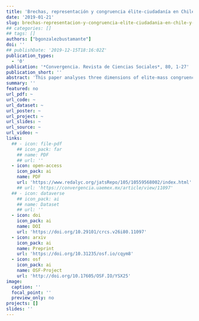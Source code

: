 ```yaml
---
title: 'Brechas, representación y congruencia élite-ciudadanía en Chile y Uruguay'
date: '2019-01-21'
slug: brechas-representacion-y-congruencia-elite-ciudadania-en-chile-y-uruguay
## categories: []
## tags: []
authors: ["bgonzalezbustamante"]
doi: ''
## publishDate: '2019-12-15T18:16:02Z'
publication_types:
  - '0'
publication: '*Convergencia. Revista de Ciencias Sociales*, 80, 1-27'
publication_short: ''
abstract: 'This paper analyses three dimensions of elite-mass congruence in Chile and  Uruguay:  (a)  ideological;  (b)  public issues,  support, and satisfaction with democracy; and, (c) economic preferences on the role of the State. Data from probabilistic national surveys and surveys on elites financed by IDRC-Canada and carried out from  2013  to  2014  in each country are used.  Congruence indexes are calculated to identify gaps between citizens and representatives. The main indexes used are Relative Citizen Congruence and Earth Mover’s Distance, a recent innovation borrowed from computer science. The findings show a greater ideological congruence in Chile, a greater congruence on support to democracy in  Uruguay, and important gaps on education issues in  Chile.  Furthermore,  in both countries, there is greater congruence regarding relevant public issues between higher socioeconomic level population and the political elite.'
summary: ''
featured: no
url_pdf: ~
url_code: ~
url_dataset: ~
url_poster: ~
url_project: ~
url_slides: ~
url_source: ~
url_video: ~
links:
  ## - icon: file-pdf
    ## icon_pack: far
    ## name: PDF
    ## url: ''
  - icon: open-access 
    icon_pack: ai
    name: PDF
    url: 'https://www.redalyc.org/jatsRepo/105/10559568002/index.html'
    ## url: 'https://convergencia.uaemex.mx/article/view/11097'
  ## - icon: dataverse
    ## icon_pack: ai
    ## name: Dataset
    ## url: ''
  - icon: doi
    icon_pack: ai
    name: DOI
    url: 'https://doi.org/10.29101/crcs.v26i80.11097'
  - icon: arxiv
    icon_pack: ai
    name: Preprint
    url: 'https://doi.org/10.31235/osf.io/cqym8'
  - icon: osf
    icon_pack: ai
    name: OSF-Project
    url: 'http://doi.org/10.17605/OSF.IO/YSX25'
image:
  caption: ''
  focal_point: ''
  preview_only: no
projects: []
slides: ''
---
```

